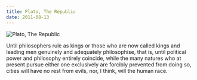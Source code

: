 ```yaml
---
title: Plato, The Republic
date: 2011-08-13
---
```


![Plato, The Republic](https://source.unsplash.com/dUPDhdeCN84/1600x900)

Until philosophers rule as kings or those who are now called kings and leading men genuinely and adequately philosophise, that is, until political power and philosophy entirely coincide, while the many natures who at present pursue either one exclusively are forcibly prevented from doing so, cities will have no rest from evils, nor, I think, will the human race.
